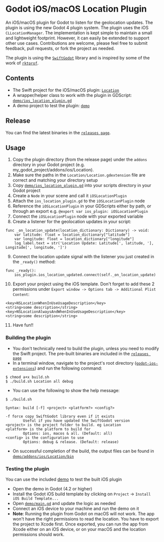 # Godot iOS/macOS Location Plugin
An iOS/macOS plugin for Godot to listen for the geolocation updates. The plugin is using the new Godot 4 plugin system. The plugin uses the iOS `CLLocationManager`.
The implementation is kept simple to maintain a small and lightweight footprint. However, it can easily be extended to support other use cases. Contributions are welcome, please feel free to submit feedback, pull requests, or fork the project as needed.

The plugin is using the [`SwiftGodot`](https://github.com/migueldeicaza/SwiftGodot) library and is inspired by some of the work of [`rktprof`](https://github.com/rktprof/godot-ios-extensions).

## Contents
* The Swift project for the iOS/macOS plugin: [`Location`](../Location)
* A wrapper/helper class to work with the plugin in GDScript: [`demo/ios_location_plugin.gd`](../demo/ios_location_plugin.gd)
* A demo project to test the plugin: [`demo`](../demo)

## Release
You can find the latest binaries in the [`releases page`](https://github.com/KarimIbrahim/godot-ios-extensions/releases).

## Usage
1. Copy the plugin directory (from the release page) under the `addons` directory in your Godot project (e.g. my_godot_project/addons/ios/Location). 
2. Make sure the paths in the `Location/Location.gdextension` file are correct and matching your directory setup
3. Copy [`demo/ios_location_plugin.gd`](../demo/ios_location_plugin.gd) into your scripts directory in your Godot project
4. Create a `Node` in your scene and call it `iOSLocationPlugin`
5. Attach the `ios_location_plugin.gd` to the `iOSLocationPlugin` node 
6. Reference the `iOSLocationPlugin` in your GDScripts either by path, or through an export e.g. `@export var ios_plugin: iOSLocationPlugin`
7. Connect the `iOSLocationPlugin` node with your exported variable
8. Create a listener for the geolocation updates in your script:
  ```gdscript
  func _on_location_update(location_dictionary: Dictionary) -> void:
	  var latitude: float = location_dictionary["latitude"]
	  var longitude: float = location_dictionary["longitude"]
	  log_label.text = str('Location Update: Latitude[', latitude, '], Longitude[', longitude, ']')
  ```
9. Connect the location update signal with the listener you just created in the `_ready()` method:
  ```gdscript
  func _ready():
	  ios_plugin.ios_location_updated.connect(self._on_location_update)
  ```
10. Export your project using the iOS template. Don't forget to add these 2 permissions under `Export window -> Options tab -> Additional Plist Content`:
  ```
<key>NSLocationWhenInUseUsageDescription</key>
<string>some description</string>
<key>NSLocationAlwaysAndWhenInUseUsageDescription</key>
<string>some description</string>
  ```
11. Have fun!!

### Building the plugin
- You don't technically need to build the plugin, unless you need to modify the Swift project. The pre-built binaries are included in the [`releases page`](https://github.com/KarimIbrahim/godot-ios-extensions/releases)
- In a terminal window, navigate to the project's root directory ([`godot-ios-extensions`](..//)) and run the following command:
```
$ chmod a+x build.sh
$ ./build.sh Location all debug
```
- You can use the following to show the help message:
```
$ ./build.sh

Syntax: build [-f] <project> <platform?> <config?>

-f force copy SwiftGodot library even if it exists
        Useful if you have updated the SwiftGodot version
<project> is the project folder to build. eg Location
<platform> is the platform to build for
        Options: ios, macos & all. (Default: all)
<config> is the configuration to use
        Options: debug & release. (Default: release)

```
- On successful completion of the build, the output files can be found in [`demo/addons/ios/Location/bin`](../demo/addons/ios/Location/bin)

### Testing the plugin
You can use the included [demo](../demo/project.godot) to test the built iOS plugin

- Open the demo in Godot (4.2 or higher)
- Install the Godot iOS build template by clicking on `Project` -> `Install iOS Build Template...`
- Open [`demo/main.gd`](../demo/main.gd) and update the logic as needed 
- Connect an iOS device to your machine and run the demo on it
- **Note**: Running the plugin from Godot on macOS will not work. The app won't have the right permissions to read the location. You have to export the project to Xcode first. Once exported, you can run the app from Xcode either on an iOS device, or on your macOS and the location permissions should work.
